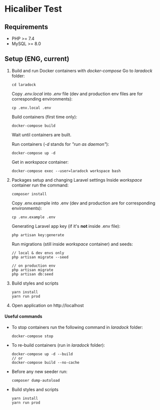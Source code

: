 # Hicaliber Test

## Requirements

* PHP >= 7.4
* MySQL >= 8.0

## Setup (ENG, current)

1. Build and run Docker containers with _docker-compose_
   Go to *laradock* folder:
    ```shell
    cd laradock
    ```

   Copy *.env.local* into *.env* file (dev and production env files are for corresponding environments):
    ```shell
    cp .env.local .env
    ```

   Build containers (first time only):
    ```shell
    docker-compose build
    ```

   Wait until containers are built.

   Run containers (*-d* stands for *"run as daemon"*):
    ```shell
    docker-compose up -d
    ```

   Get in *workspace* container:
    ```shell
    docker-compose exec --user=laradock workspace bash
    ```
2. Packages setup and changing Laravel settings
   Inside *workspace* container run the command:
    ```shell
    composer install
    ``` 

   Copy .env.example into .env (dev and production are for corresponding environments):
    ```shell
    cp .env.example .env
    ```

   Generating Laravel app key (if it's **not** inside .env file):
    ```shell
    php artisan key:generate
    ```

   Run migrations (still inside *workspace* container) and seeds:
    ```shell
    // local & dev envs only
    php artisan migrate --seed

    // on production env
    php artisan migrate
    php artisan db:seed
    ```
3. Build styles and scripts

    ```shell
    yarn install
    yarn run prod
    ```

4. Open application on http://localhost

#### Useful commands

* To stop containers run the following command in *laradock* folder:
    ```shell
    docker-compose stop
    ```

* To re-build containers (run in *laradock* folder):
    ```shell
    docker-compose up -d --build
    // or
    docker-compose build --no-cache
    ```

* Before any new seeder run:
    ```shell
    composer dump-autoload
    ```

* Build styles and scripts
    ```shell
    yarn install
    yarn run prod
    ```
